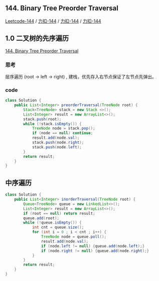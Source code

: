 
## 144. Binary Tree Preorder Traversal

[Leetcode-144](https://leetcode.com/problems/binary-tree-preorder-traversal/description/) / [力扣-144](https://leetcode-cn.com/problems/binary-tree-preorder-traversal/description/) / [力扣-144](https://leetcode.com/problems/binary-tree-preorder-traversal/description/) / [力扣-144](https://leetcode-cn.com/problems/binary-tree-preorder-traversal/description/)


## 1.0 二叉树的先序遍历

[144. Binary Tree Preorder Traversal](https://leetcode-cn.com/problems/binary-tree-preorder-traversal/description/)

### 思考
层序遍历 (root -> left -> right) , 建栈，优先存入右节点保证了左节点先弹出。

### code
```java
class Solution {
    public List<Integer> preorderTraversal(TreeNode root) {
        Stack<TreeNode> stack = new Stack <>();
        List<Integer> result = new ArrayList<>();
        stack.push(root);
        while (!stack.isEmpty()) {
            TreeNode node = stack.pop();
            if (node == null) continue;
            result.add(node.val);
            stack.push(node.right);
            stack.push(node.left);
        }
        return result;
    }
}
```

## 中序遍历

```java
class Solution {
    public List<Integer> inorderTraversal(TreeNode root) {
        Queue<TreeNode> queue = new LinkedList<>();
        List<Integer> result = new ArrayList<>();
        if (root == null) return result;
        queue.add(root);
        while (!queue.isEmpty()) {
            int cnt = queue.size();
            for (int i = 0 ; i < cnt ; i++) {
                TreeNode node = queue.poll();
                result.add(node.val);
                if (node.left != null) {queue.add(node.left);}
                if (node.right != null) {queue.add(node.right);}
            }
        }
        return result;
    }
}
```
